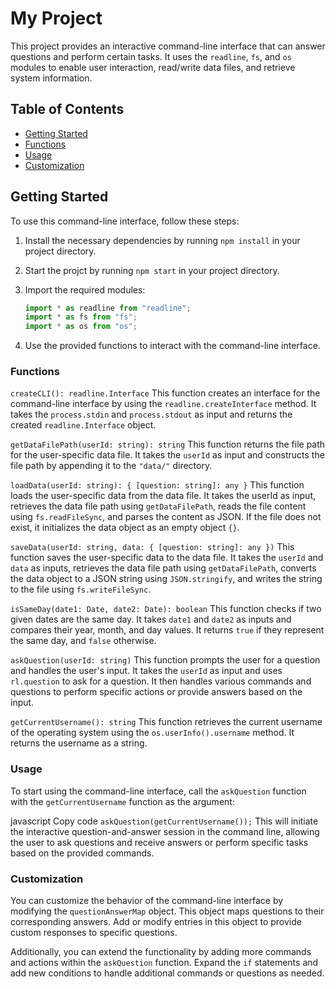# My Project

This project provides an interactive command-line interface that can answer questions and perform certain tasks. It uses the `readline`, `fs`, and `os` modules to enable user interaction, read/write data files, and retrieve system information.

## Table of Contents

- [Getting Started](#getting-started)
- [Functions](#functions)
- [Usage](#usage)
- [Customization](#customization)

## Getting Started

To use this command-line interface, follow these steps:

1. Install the necessary dependencies by running `npm install` in your project directory.
2. Start the projct by running `npm start` in your project directory.
3. Import the required modules:

   ```javascript
   import * as readline from "readline";
   import * as fs from "fs";
   import * as os from "os";
   ```

4. Use the provided functions to interact with the command-line interface.

### Functions

`createCLI(): readline.Interface`
This function creates an interface for the command-line interface by using the `readline.createInterface` method. It takes the `process.stdin` and `process.stdout` as input and returns the created `readline.Interface` object.

`getDataFilePath(userId: string): string`
This function returns the file path for the user-specific data file. It takes the `userId` as input and constructs the file path by appending it to the `"data/"` directory.

`loadData(userId: string): { [question: string]: any }`
This function loads the user-specific data from the data file. It takes the userId as input, retrieves the data file path using `getDataFilePath`, reads the file content using `fs.readFileSync`, and parses the content as JSON. If the file does not exist, it initializes the data object as an empty object `{}`.

`saveData(userId: string, data: { [question: string]: any })`
This function saves the user-specific data to the data file. It takes the `userId` and `data` as inputs, retrieves the data file path using `getDataFilePath`, converts the data object to a JSON string using `JSON.stringify`, and writes the string to the file using `fs.writeFileSync`.

`isSameDay(date1: Date, date2: Date): boolean`
This function checks if two given dates are the same day. It takes `date1` and `date2` as inputs and compares their year, month, and day values. It returns `true` if they represent the same day, and `false` otherwise.

`askQuestion(userId: string)`
This function prompts the user for a question and handles the user's input. It takes the `userId` as input and uses `rl.question` to ask for a question. It then handles various commands and questions to perform specific actions or provide answers based on the input.

`getCurrentUsername(): string`
This function retrieves the current username of the operating system using the `os.userInfo().username` method. It returns the username as a string.

### Usage

To start using the command-line interface, call the `askQuestion` function with the `getCurrentUsername` function as the argument:

javascript
Copy code
`askQuestion(getCurrentUsername());`
This will initiate the interactive question-and-answer session in the command line, allowing the user to ask questions and receive answers or perform specific tasks based on the provided commands.

### Customization

You can customize the behavior of the command-line interface by modifying the `questionAnswerMap` object. This object maps questions to their corresponding answers. Add or modify entries in this object to provide custom responses to specific questions.

Additionally, you can extend the functionality by adding more commands and actions within the `askQuestion` function. Expand the `if` statements and add new conditions to handle additional commands or questions as needed.
